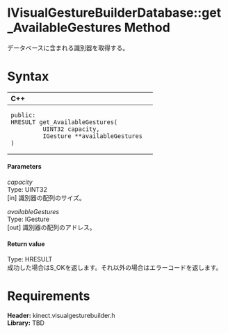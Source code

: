 IVisualGestureBuilderDatabase::get\_AvailableGestures Method  
============================================================  

データベースに含まれる識別器を取得する。 <span id="syntaxSection"></span>

Syntax  
======  

<table>
<colgroup>
<col width="100%" />
</colgroup>
<thead>
<tr class="header">
<th align="left">C++</th>
</tr>
</thead>
<tbody>
<tr class="odd">
<td align="left"><pre><code>public:  
HRESULT get_AvailableGestures(  
         UINT32 capacity,  
         IGesture **availableGestures  
)</code></pre></td>
</tr>
</tbody>
</table>

<span id="ID4EG"></span>
#### Parameters  

*capacity*    
Type: UINT32  
[in] 識別器の配列のサイズ。  

*availableGestures*    
Type: IGesture  
[out] 識別器の配列のアドレス。  

<span id="ID4EP"></span>
#### Return value  

Type: HRESULT  
成功した場合はS\_OKを返します。それ以外の場合はエラーコードを返します。  

<span id="requirements"></span>

Requirements  
============  

**Header:** kinect.visualgesturebuilder.h  
**Library:** TBD  



<!--Please do not edit the data in the comment block below.-->
<!--
TOCTitle : get_AvailableGestures Method
RLTitle : IVisualGestureBuilderDatabase::get_AvailableGestures Method
KeywordK : get_AvailableGestures method
KeywordK : IVisualGestureBuilderDatabase::get_AvailableGestures method
KeywordF : IVisualGestureBuilderDatabase::get_AvailableGestures
KeywordF : get_AvailableGestures
KeywordF : Microsoft.Kinect.visualgesturebuilder.IVisualGestureBuilderDatabase.get_AvailableGestures(UINT32,IGesture@)
KeywordA : M:Microsoft.Kinect.visualgesturebuilder.IVisualGestureBuilderDatabase.get_AvailableGestures(UINT32,IGesture@)
AssetID : M:Microsoft.Kinect.visualgesturebuilder.IVisualGestureBuilderDatabase.get_AvailableGestures(UINT32,IGesture@)
Locale : en-us
CommunityContent : 1
APIType : Managed
APILocation : 
APIName : Microsoft.Kinect.visualgesturebuilder.IVisualGestureBuilderDatabase::get_AvailableGestures
TargetOS : Windows
TopicType : kbSyntax
DevLang : C++
DocSet : K4Wv2
ProjType : K4Wv2Proj
Technology : Kinect for Windows
Product : Kinect for Windows SDK v2
productversion : 20
-->
